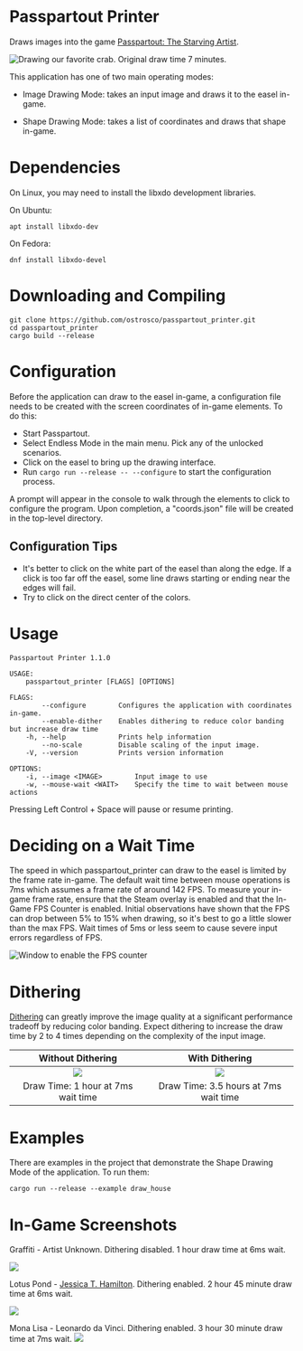 # Passpartout Printer

Draws images into the game [Passpartout: The Starving Artist](http://store.steampowered.com/app/582550/Passpartout_The_Starving_Artist/).

![Drawing our favorite crab. Original draw time 7 minutes.](https://thumbs.gfycat.com/SevereViciousBittern-size_restricted.gif)

This application has one of two main operating modes:

* Image Drawing Mode: takes an input image and draws it to the easel in-game.

* Shape Drawing Mode: takes a list of coordinates and draws that shape in-game.

# Dependencies

On Linux, you may need to install the libxdo development libraries.

On Ubuntu:
```
apt install libxdo-dev
```

On Fedora:

```
dnf install libxdo-devel
```

# Downloading and Compiling

```
git clone https://github.com/ostrosco/passpartout_printer.git
cd passpartout_printer
cargo build --release
```

# Configuration

Before the application can draw to the easel in-game, a configuration
file needs to be created with the screen coordinates of in-game elements.
To do this:

* Start Passpartout.
* Select Endless Mode in the main menu. Pick any of the unlocked scenarios.
* Click on the easel to bring up the drawing interface.
* Run `cargo run --release -- --configure` to start the configuration process.

A prompt will appear in the console to walk through the elements to click
to configure the program. Upon completion, a "coords.json" file will be created
in the top-level directory.

## Configuration Tips

* It's better to click on the white part of the easel than along the edge. If
  a click is too far off the easel, some line draws starting or ending near the
  edges will fail.
* Try to click on the direct center of the colors.


# Usage

```
Passpartout Printer 1.1.0

USAGE:
    passpartout_printer [FLAGS] [OPTIONS]

FLAGS:
        --configure        Configures the application with coordinates in-game.
        --enable-dither    Enables dithering to reduce color banding but increase draw time
    -h, --help             Prints help information
        --no-scale         Disable scaling of the input image.
    -V, --version          Prints version information

OPTIONS:
    -i, --image <IMAGE>        Input image to use
    -w, --mouse-wait <WAIT>    Specify the time to wait between mouse actions
```

Pressing Left Control + Space will pause or resume printing.

# Deciding on a Wait Time

The speed in which passpartout_printer can draw to the easel is limited by the
frame rate in-game. The default wait time between mouse operations is 7ms which
assumes a frame rate of around 142 FPS. To measure your in-game frame rate,
ensure that the Steam overlay is enabled and that the In-Game FPS Counter is
enabled. Initial observations have shown that the FPS can drop between 5% to
15% when drawing, so it's best to go a little slower than the max FPS.
Wait times of 5ms or less seem to cause severe input errors regardless of FPS.

![Window to enable the FPS counter](screenshots/fps_counter.png)

# Dithering

[Dithering](https://en.wikipedia.org/wiki/Dither) can greatly improve the image
quality at a significant performance tradeoff by reducing color banding. Expect
dithering to increase the draw time by 2 to 4 times depending on the complexity
of the input image.

Without Dithering                              | With Dithering
:---------------------------------------------:|:------------------------------------------:
![](screenshots/mona_lisa_no_dither_easel.jpg) | ![](screenshots/mona_lisa_dither_easel.jpg)
Draw Time: 1 hour at 7ms wait time             | Draw Time: 3.5 hours at 7ms wait time

# Examples

There are examples in the project that demonstrate the Shape Drawing Mode of
the application. To run them:

```
cargo run --release --example draw_house
```

# In-Game Screenshots

Graffiti - Artist Unknown. Dithering disabled. 1 hour draw time at 6ms wait.

![](screenshots/graffiti.png)

Lotus Pond - [Jessica T. Hamilton](https://www.reddit.com/user/JessicaTHamilton). Dithering enabled. 2 hour 45 minute draw time at 6ms wait.

![](screenshots/lotus_pond_jessica_hamilton.png)

Mona Lisa - Leonardo da Vinci. Dithering enabled. 3 hour 30 minute draw time at 7ms wait.
![](screenshots/mona_lisa_dither.png)
